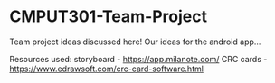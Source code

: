 # CMPUT301-Team-Project

Team project ideas discussed here!
Our ideas for the android app...

Resources used:
storyboard - https://app.milanote.com/
CRC cards - https://www.edrawsoft.com/crc-card-software.html
